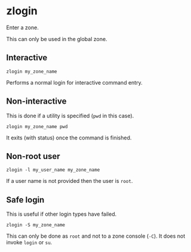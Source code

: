 # zlogin

Enter a zone.

This can only be used in the global zone.


## Interactive

	zlogin my_zone_name

Performs a normal login for interactive command entry.


## Non-interactive

This is done if a utility is specified (`pwd` in this case).

	zlogin my_zone_name pwd

It exits (with status) once the command is finished.


## Non-root user

	zlogin -l my_user_name my_zone_name

If a user name is not provided then the user is `root`.


## Safe login

This is useful if other login types have failed.

	zlogin -S my_zone_name

This can only be done as `root` and not to a zone console (`-C`).
It does not invoke `login` or `su`.
